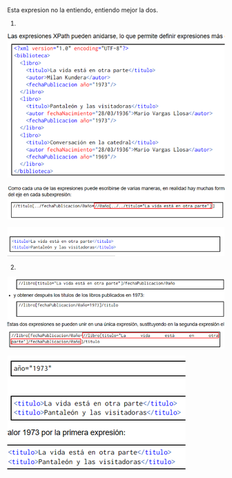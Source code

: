 Esta expresion no la entiendo, entiendo mejor la dos.


1. 
![Alt text](image-4.png)

![Alt text](image-3.png)

![Alt text](image-2.png)


2. 
![Alt text](image-5.png)

![Alt text](image-6.png)




